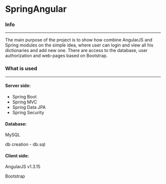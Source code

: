# SpringAngular

### Info
---------------------

The main purpose of the project is to show how combine AngularJS and Spring modules on the simple idea, where user can login and view all his dictionaries and add new one. There are access to the database, user authorization and web-pages based on Bootstrap.  

### What is used
---------------------

#### Server side:
* Spring Boot
* Spring MVC
* Spring Data JPA
* Spring Security

#### Database:
   MySQL
  
   db creation - db.sql
  
#### Client side:
  AngularJS v1.3.15
  
  Bootstrap
